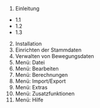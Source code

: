 
1. Einleitung
*    1.1 
* 1.2
* 1.3 
2.   Installation
3.   Einrichten der Stammdaten
4.  Verwalten von Bewegungsdaten
5. Menü: Datei
6. Menü: Bearbeiten
7. Menü: Berechnungen
8.   Menü: Import/Export
9.   Menü: Extras
10.  Menü: Zusatzfunktionen
11.   Menü: Hilfe
